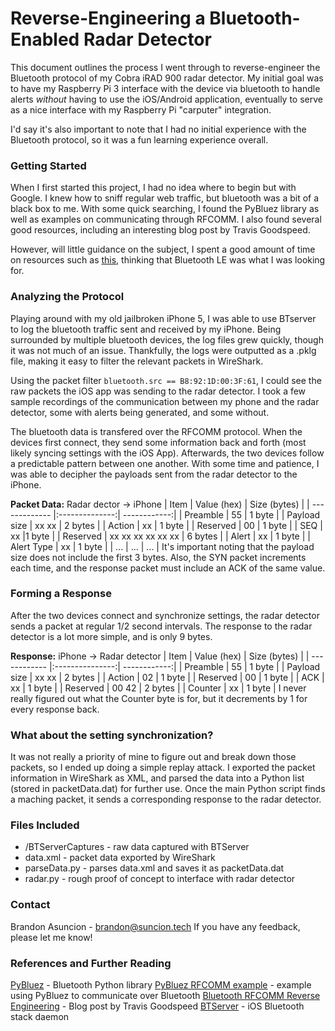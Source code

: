 # Reverse-Engineering a Bluetooth-Enabled Radar Detector
This document outlines the process I went through to reverse-engineer the Bluetooth protocol of my Cobra iRAD 900 radar detector. My initial goal was to have my Raspberry Pi 3 interface with the device via bluetooth to handle alerts *without* having to use the iOS/Android application, eventually to serve as a nice interface with my Raspberry Pi "carputer" integration.

I'd say it's also important to note that I had no initial experience with the Bluetooth protocol, so it was a fun learning experience overall.

### Getting Started
When I first started this project, I had no idea where to begin but with Google. I knew how to sniff regular web traffic, but bluetooth was a bit of a black box to me. With some quick searching, I found the PyBluez library as well as examples on communicating through RFCOMM. I also found several good resources, including an interesting blog post by Travis Goodspeed.

However, will little guidance on the subject, I spent a good amount of time on resources such as [this](https://learn.adafruit.com/reverse-engineering-a-bluetooth-low-energy-light-bulb/), thinking that Bluetooth LE was what I was looking for.

### Analyzing the Protocol
Playing around with my old jailbroken iPhone 5, I was able to use BTserver to log the bluetooth traffic sent and received by my iPhone. Being surrounded by multiple bluetooth devices, the log files grew quickly, though it was not much of an issue. Thankfully, the logs were outputted as a .pklg file, making it easy to filter the relevant packets in WireShark.

Using the packet filter `bluetooth.src == B8:92:1D:00:3F:61`, I could see the raw packets the iOS app was sending to the radar detector. I took a few sample recordings of the communication between my phone and the radar detector, some with alerts being generated, and some without.

The bluetooth data is transfered over the RFCOMM protocol. When the devices first connect, they send some information back and forth (most likely syncing settings with the iOS App). Afterwards, the two devices follow a predictable pattern between one another. With some time and patience, I was able to decipher the payloads sent from the radar detector to the iPhone.

**Packet Data:** Radar dector -> iPhone
| Item          | Value (hex)    | Size (bytes) |
| ------------- |:--------------:| ------------:|
| Preamble | 55 | 1 byte |
| Payload size | xx xx | 2 bytes |
| Action | xx | 1 byte |
| Reserved | 00 | 1 byte |
| SEQ | xx  |1 byte |
| Reserved | xx xx xx xx xx xx | 6 bytes |
| Alert | xx | 1 byte |
| Alert Type | xx | 1 byte |
| ... | ... | ... |
It's important noting that the payload size does not include the first 3 bytes. Also, the SYN packet increments each time, and the response packet must include an ACK of the same value.

### Forming a Response
After the two devices connect and synchronize settings, the radar detector sends a packet at regular 1/2 second intervals. The response to the radar detector is a lot more simple, and is only 9 bytes.

**Response:** iPhone -> Radar detector
| Item          | Value (hex)    | Size (bytes) |
| ------------ |:---------------:| ------------:|
| Preamble      | 55 | 1 byte |
| Payload size      | xx xx      |   2 bytes |
| Action | 02      |    1 byte |
| Reserved | 00      |    1 byte |
| ACK | xx      |    1 byte |
| Reserved | 00 42      |    2 bytes |
| Counter | xx      |    1 byte |
I never really figured out what the Counter byte is for, but it decrements by 1 for every response back.

### What about the setting synchronization?
It was not really a priority of mine to figure out and break down those packets, so I ended up doing a simple replay attack. I exported the packet information in WireShark as XML, and parsed the data into a Python list (stored in packetData.dat) for further use. Once the main Python script finds a maching packet, it sends a corresponding response to the radar detector.

### Files Included
* /BTServerCaptures - raw data captured with BTServer
* data.xml - packet data exported by WireShark
* parseData.py - parses data.xml and saves it as packetData.dat
* radar.py - rough proof of concept to interface with radar detector

### Contact
Brandon Asuncion - brandon@suncion.tech
If you have any feedback, please let me know!

### References and Further Reading
[PyBluez](https://github.com/karulis/pybluez/) - Bluetooth Python library
[PyBluez RFCOMM example](https://github.com/karulis/pybluez/blob/master/examples/simple/rfcomm-client.py) - example using PyBluez to communicate over Bluetooth
[Bluetooth RFCOMM Reverse Engineering](http://travisgoodspeed.blogspot.com/2011/12/introduction-to-bluetooth-rfcomm.html) - Blog post by Travis Goodspeed
[BTServer](https://www.theiphonewiki.com/wiki/Bluetooth) - iOS Bluetooth stack daemon